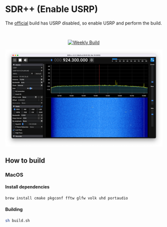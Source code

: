 # SDR++ (Enable USRP)

The [official](https://github.com/AlexandreRouma/SDRPlusPlus) build has USRP disabled, so enable USRP and perform the build.

<br>

<div align="center">

[![Weekly Build](https://github.com/fksms/SDRPlusPlusBuilder/actions/workflows/weekly_build.yml/badge.svg)](https://github.com/fksms/SDRPlusPlusBuilder/actions/workflows/weekly_build.yml)

<img src="./assets/Screenshot.png" width="800">
</div>

## How to build

### MacOS

#### Install dependencies
```sh
brew install cmake pkgconf fftw glfw volk uhd portaudio
```

#### Building
```sh
sh build.sh
```